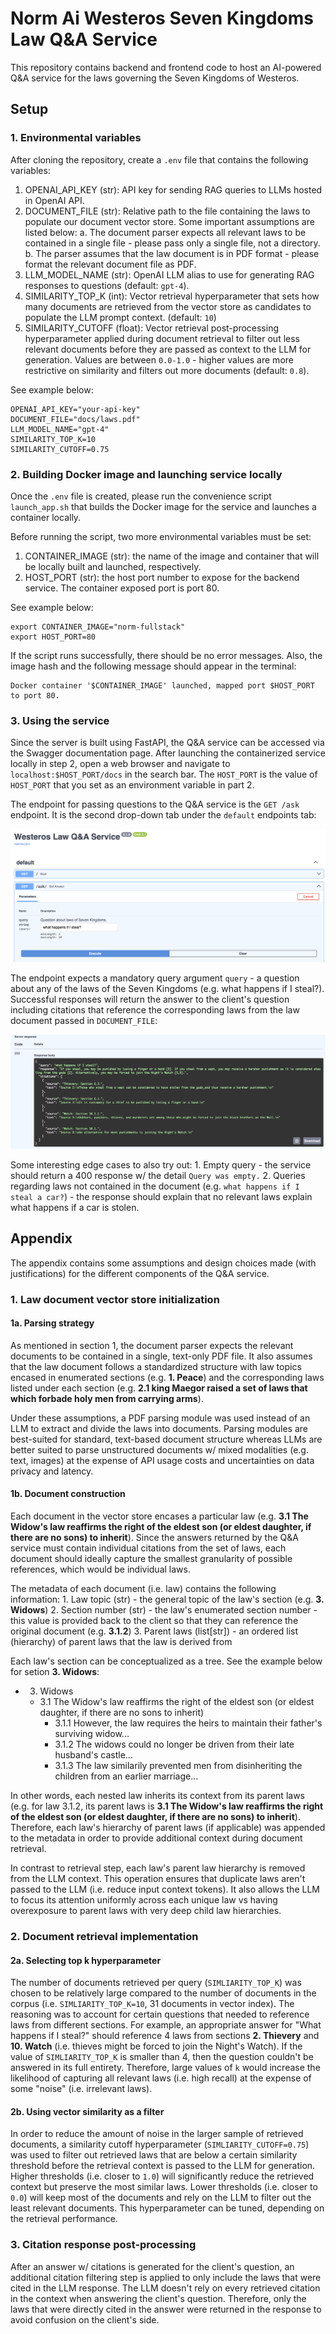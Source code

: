 # Norm Ai Westeros Seven Kingdoms Law Q&A Service

This repository contains backend and frontend code to host an AI-powered Q&A service for the laws governing the Seven Kingdoms of Westeros.

## Setup

### 1. Environmental variables

After cloning the repository, create a `.env` file that contains the following variables:

1. OPENAI_API_KEY (str): API key for sending RAG queries to LLMs hosted in OpenAI API.
2. DOCUMENT_FILE (str): Relative path to the file containing the laws to populate our document vector store. Some important assumptions are listed below:
    a. The document parser expects all relevant laws to be contained in a single file - please pass only a single file, not a directory.
    b. The parser assumes that the law document is in PDF format - please format the relevant document file as PDF.
3. LLM_MODEL_NAME (str): OpenAI LLM alias to use for generating RAG responses to questions (default: `gpt-4`).
4. SIMILARITY_TOP_K (int): Vector retrieval hyperparameter that sets how many documents are retrieved from the vector store as candidates to populate the LLM prompt context. (default: `10`)
5. SIMILARITY_CUTOFF (float): Vector retrieval post-processing hyperparameter applied during document retrieval to filter out less relevant documents before they are passed as context to the LLM for generation. Values are between `0.0-1.0` - higher values are more restrictive on similarity and filters out more documents (default: `0.8`).

See example below:

```shell
OPENAI_API_KEY="your-api-key"
DOCUMENT_FILE="docs/laws.pdf"
LLM_MODEL_NAME="gpt-4"
SIMILARITY_TOP_K=10
SIMILARITY_CUTOFF=0.75
```

### 2. Building Docker image and launching service locally

Once the `.env` file is created, please run the convenience script `launch_app.sh` that builds the Docker image for the service and launches a container locally.

Before running the script, two more environmental variables must be set:

1. CONTAINER_IMAGE (str): the name of the image and container that will be locally built and launched, respectively.
2. HOST_PORT (str): the host port number to expose for the backend service. The container exposed port is port 80.

See example below:

```shell
export CONTAINER_IMAGE="norm-fullstack"
export HOST_PORT=80
```

If the script runs successfully, there should be no error messages. Also, the image hash and the following message should appear in the terminal:

```shell
Docker container '$CONTAINER_IMAGE' launched, mapped port $HOST_PORT to port 80.
```

### 3. Using the service

Since the server is built using FastAPI, the Q&A service can be accessed via the Swagger documentation page. After launching the containerized service locally in step 2, open a web browser and navigate to `localhost:$HOST_PORT/docs` in the search bar. The `HOST_PORT` is the value of `HOST_PORT` that you set as an environment variable in part 2.

The endpoint for passing questions to the Q&A service is the `GET /ask` endpoint. It is the second drop-down tab under the `default` endpoints tab:

![alt text](docs/images/ask_endpoint.png)

The endpoint expects a mandatory query argument `query` - a question about any of the laws of the Seven Kingdoms (e.g. what happens if I steal?). Successful responses will return the answer to the client's question including citations that reference the corresponding laws from the law document passed in `DOCUMENT_FILE`:

![alt text](docs/images/ask_endpoint_success_response.png)

Some interesting edge cases to also try out:
    1. Empty query - the service should return a 400 response w/ the detail `Query was empty.`
    2. Queries regarding laws not contained in the document (e.g. `what happens if I steal a car?`) - the response should explain that no relevant laws explain what happens if a car is stolen.

## Appendix

The appendix contains some assumptions and design choices made (with justifications) for the different components of the Q&A service.

### 1. Law document vector store initialization

#### 1a. Parsing strategy

As mentioned in section 1, the document parser expects the relevant documents to be contained in a single, text-only PDF file. It also assumes that the law document follows a standardized structure with law topics encased in enumerated sections (e.g. **1. Peace**) and the corresponding laws listed under each section (e.g. **2.1 king Maegor raised a set of laws that which forbade holy men from carrying arms**).

Under these assumptions, a PDF parsing module was used instead of an LLM to extract and divide the laws into documents. Parsing modules are best-suited for standard, text-based document structure whereas LLMs are better suited to parse unstructured documents w/ mixed modalities (e.g. text, images) at the expense of API usage costs and uncertainties on data privacy and latency.

#### 1b. Document construction

Each document in the vector store encases a particular law (e.g. **3.1 The Widow's law reaffirms the right of the eldest son (or eldest daughter, if there are no sons) to inherit**). Since the answers returned by the Q&A service must contain individual citations from the set of laws, each document should ideally capture the smallest granularity of possible references, which would be individual laws.

The metadata of each document (i.e. law) contains the following information:
    1. Law topic (str) - the general topic of the law's section (e.g. **3. Widows**)
    2. Section number (str) - the law's enumerated section number - this value is provided back to the client so that they can reference the original document (e.g. **3.1.2**)
    3. Parent laws (list[str]) - an ordered list (hierarchy) of parent laws that the law is derived from

Each law's section can be conceptualized as a tree. See the example below for setion **3. Widows**:

- 3. Widows
  - 3.1 The Widow's law reaffirms the right of the eldest son (or eldest daughter, if there are no sons to inherit)
    - 3.1.1 However, the law requires the heirs to maintain their father's surviving widow...
    - 3.1.2 The widows could no longer be driven from their late husband's castle...
    - 3.1.3 The law similarily prevented men from disinheriting the children from an earlier marriage...

In other words, each nested law inherits its context from its parent laws (e.g. for law 3.1.2, its parent laws is **3.1 The Widow's law reaffirms the right of the eldest son (or eldest daughter, if there are no sons) to inherit**). Therefore, each law's hierarchy of parent laws (if applicable) was appended to the metadata in order to provide additional context during document retrieval.

In contrast to retrieval step, each law's parent law hierarchy is removed from the LLM context. This operation ensures that duplicate laws aren't passed to the LLM (i.e. reduce input context tokens). It also allows the LLM to focus its attention uniformly across each unique law vs having overexposure to parent laws with very deep child law hierarchies.

### 2. Document retrieval implementation

#### 2a. Selecting top k hyperparameter

The number of documents retrieved per query (`SIMLIARITY_TOP_K`) was chosen to be relatively large compared to the number of documents in the corpus (i.e. `SIMLIARITY_TOP_K=10`, 31 documents in vector index). The reasoning was to account for certain questions that needed to reference laws from different sections. For example, an appropriate answer for "What happens if I steal?" should reference 4 laws from sections **2. Thievery** and **10. Watch** (i.e. thieves might be forced to join the Night's Watch). If the value of `SIMLIARITY_TOP_K` is smaller than 4, then the question couldn't be answered in its full entirety. Therefore, large values of `k` would increase the likelihood of capturing all relevant laws (i.e. high recall) at the expense of some "noise" (i.e. irrelevant laws).

#### 2b. Using vector similarity as a filter

In order to reduce the amount of noise in the larger sample of retrieved documents, a similarity cutoff hyperparameter (`SIMLIARITY_CUTOFF=0.75`) was used to filter out retrieved laws that are below a certain similarity threshold before the retrieval context is passed to the LLM for generation. Higher thresholds (i.e. closer to `1.0`) will significantly reduce the retrieved context but preserve the most similar laws. Lower thresholds (i.e. closer to `0.0`) will keep most of the documents and rely on the LLM to filter out the least relevant documents. This hyperparameter can be tuned, depending on the retrieval performance.

### 3. Citation response post-processing

After an answer w/ citations is generated for the client's question, an additional citation filtering step is applied to only include the laws that were cited in the LLM response. The LLM doesn't rely on every retrieved citation in the context when answering the client's question. Therefore, only the laws that were directly cited in the answer were returned in the response to avoid confusion on the client's side.
